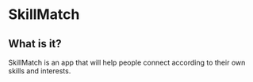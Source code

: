 # SkillMatch

## What is it?

SkillMatch is an app that will help people connect according to their own skills and interests.
